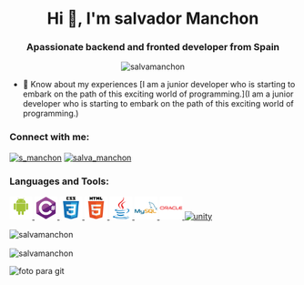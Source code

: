 <h1 align="center">Hi 👋, I'm salvador Manchon</h1>
<h3 align="center">Apassionate backend and fronted developer from Spain</h3>

<p align="center"> <img src= " https://github.com/Salvamanchon/S_Manchon/assets/168374628/51352abc-ecdd-4f89-a932-17ef95564f13.png" alt="salvamanchon" /> </p>

- 📄 Know about my experiences [I am a junior developer who is starting to embark on the path of this exciting world of programming.](I am a junior developer who is starting to embark on the path of this exciting world of programming.)

<h3 align="left">Connect with me:</h3>
<p align="left">
<a href="https://dev.to/s_manchon" target="blank"><img align="center" src="https://raw.githubusercontent.com/rahuldkjain/github-profile-readme-generator/master/src/images/icons/Social/devto.svg" alt="s_manchon" height="30" width="40" /></a>
<a href="https://instagram.com/salva_manchon" target="blank"><img align="center" src="https://raw.githubusercontent.com/rahuldkjain/github-profile-readme-generator/master/src/images/icons/Social/instagram.svg" alt="salva_manchon" height="30" width="40" /></a>
</p>

<h3 align="left">Languages and Tools:</h3>
<p align="left"> <a href="https://developer.android.com" target="_blank" rel="noreferrer"> <img src="https://raw.githubusercontent.com/devicons/devicon/master/icons/android/android-original-wordmark.svg" alt="android" width="40" height="40"/> </a> <a href="https://www.w3schools.com/cs/" target="_blank" rel="noreferrer"> <img src="https://raw.githubusercontent.com/devicons/devicon/master/icons/csharp/csharp-original.svg" alt="csharp" width="40" height="40"/> </a> <a href="https://www.w3schools.com/css/" target="_blank" rel="noreferrer"> <img src="https://raw.githubusercontent.com/devicons/devicon/master/icons/css3/css3-original-wordmark.svg" alt="css3" width="40" height="40"/> </a> <a href="https://www.w3.org/html/" target="_blank" rel="noreferrer"> <img src="https://raw.githubusercontent.com/devicons/devicon/master/icons/html5/html5-original-wordmark.svg" alt="html5" width="40" height="40"/> </a> <a href="https://www.java.com" target="_blank" rel="noreferrer"> <img src="https://raw.githubusercontent.com/devicons/devicon/master/icons/java/java-original.svg" alt="java" width="40" height="40"/> </a> <a href="https://www.mysql.com/" target="_blank" rel="noreferrer"> <img src="https://raw.githubusercontent.com/devicons/devicon/master/icons/mysql/mysql-original-wordmark.svg" alt="mysql" width="40" height="40"/> </a> <a href="https://www.oracle.com/" target="_blank" rel="noreferrer"> <img src="https://raw.githubusercontent.com/devicons/devicon/master/icons/oracle/oracle-original.svg" alt="oracle" width="40" height="40"/> </a> <a href="https://unity.com/" target="_blank" rel="noreferrer"> <img src="https://www.vectorlogo.zone/logos/unity3d/unity3d-icon.svg" alt="unity" width="40" height="40"/> </a> </p>

<p><img align="center" src="https://github-readme-stats.vercel.app/api/top-langs?username=salvamanchon&show_icons=true&locale=en&layout=compact" alt="salvamanchon" /></p>

<p><img align="center" src="https://github-readme-streak-stats.herokuapp.com/?user=salvamanchon&" alt="salvamanchon" /></p>

![foto para git](https://github.com/Salvamanchon/S_Manchon/assets/168374628/04d9da48-4f1a-4f96-9c87-cbd3c055faa7.png) 

